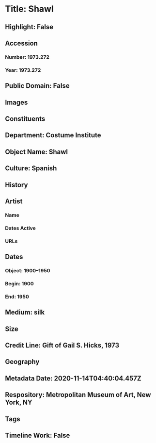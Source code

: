 # Title: Shawl
## Highlight: False
## Accession
### Number: 1973.272
### Year: 1973.272
## Public Domain: False
## Images
## Constituents
## Department: Costume Institute
## Object Name: Shawl
## Culture: Spanish
## History
## Artist
### Name
### Dates Active
### URLs
## Dates
### Object: 1900–1950
### Begin: 1900
### End: 1950
## Medium: silk
## Size
## Credit Line: Gift of Gail S. Hicks, 1973
## Geography
## Metadata Date: 2020-11-14T04:40:04.457Z
## Respository: Metropolitan Museum of Art, New York, NY
## Tags
## Timeline Work: False